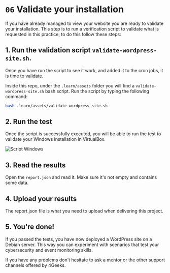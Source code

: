 # `06` Validate your installation

If you have already managed to view your website you are ready to validate your installation. This step is to run a verification script to validate what is requested in this practice, to do this follow these steps:

## 1. Run the validation script `validate-wordpress-site.sh`.

Once you have run the script to see it work, and added it to the cron jobs, it is time to validate.

Inside this repo, under the `.learn/assets` folder you will find a `validate-wordpress-site.sh` bash script. Run the script by typing the following command:

```bash
bash .learn/assets/validate-wordpress-site.sh
```

## 2. Run the test

Once the script is successfully executed, you will be able to run the test to validate your Windows installation in VirtualBox.

![Script Windows](https://raw.githubusercontent.com/breatheco-de/deploying-wordpress-debian/master/.learn/assets/script-test.png)

## 3. Read the results

Open the `report.json` and read it. Make sure it's not empty and contains some data.

## 4. Upload your results

The report.json file is what you need to upload when delivering this project.

## 5. You're done!

If you passed the tests, you have now deployed a WordPress site on a Debian server. This way you can experiment with scenarios that test your cybersecurity and event monitoring skills.

If you have any problems don't hesitate to ask a mentor or the other support channels offered by 4Geeks.
